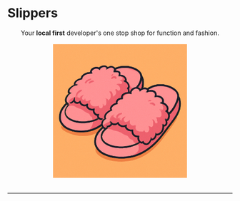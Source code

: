 # Slippers

<div align="center">
<div>Your <strong>local first</strong> developer's one stop shop for function and fashion.</div>
<br>
<img src="./assets/FuzzySlippers.png" alt="Fuzzy Slippers Logo" height="300">
</div>

</br>

<hr>
